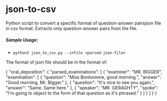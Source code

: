 # json-to-csv
Python script to convert a specific format of question-answer pairsjson file in csv format. Extracts only question-answer pairs from the file.

##### Sample Usage:

 * ``python3 json_to_csv.py --infile <parsed-json-file>``

The format of json file should be in the format of:

{
    "oral_deposition": {
        "parsed_examinations": [
            {
                "examiner": "MR. BIGGER",
                "examination": [
                    {
                        "question": "Miss Bonhomme, good morning.",
                        "answer": "Good morning, Mr. Bigger."
                    },
                    {
                        "question": "It's nice to see you again.",
                        "answer": "Same. Same here."
                    },
                    {
                        "speaker": "MR. GERAGHTY",
                        "spoke": "I'm going to object to the form of that question as it's phrased."
                    }
                   ]
                  }
                 ]
                }
               }
